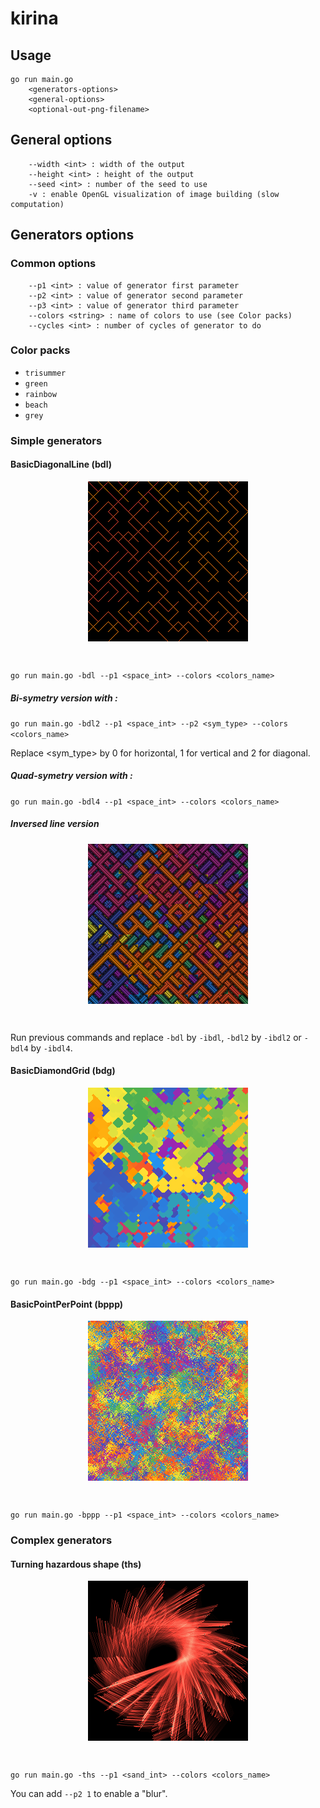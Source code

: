 # kirina

## Usage

```
go run main.go
	<generators-options>
	<general-options>
	<optional-out-png-filename>
```

## General options

```
	--width <int> : width of the output
	--height <int> : height of the output
	--seed <int> : number of the seed to use
	-v : enable OpenGL visualization of image building (slow computation)
```

## Generators options

### Common options

```
	--p1 <int> : value of generator first parameter
	--p2 <int> : value of generator second parameter
	--p3 <int> : value of generator third parameter
	--colors <string> : name of colors to use (see Color packs)
	--cycles <int> : number of cycles of generator to do
```

### Color packs

- `trisummer`
- `green`
- `rainbow`
- `beach`
- `grey`

### Simple generators

#### BasicDiagonalLine (bdl)

<p align="center"><img align="center" src="examples/bdl.png"/></p><br/>

`go run main.go -bdl --p1 <space_int> --colors <colors_name>`

##### Bi-symetry version with :

`go run main.go -bdl2 --p1 <space_int> --p2 <sym_type> --colors <colors_name>`

Replace <sym_type> by 0 for horizontal, 1 for vertical and 2 for diagonal.

##### Quad-symetry version with :

`go run main.go -bdl4 --p1 <space_int> --colors <colors_name>`

##### Inversed line version

<p align="center"><img align="center" src="examples/ibdl.png"/></p><br/>

Run previous commands and replace `-bdl` by `-ibdl`, `-bdl2` by `-ibdl2` or `-bdl4` by `-ibdl4`.

#### BasicDiamondGrid (bdg)

<p align="center"><img align="center" src="examples/bdg.png"/></p><br/>

`go run main.go -bdg --p1 <space_int> --colors <colors_name>`

#### BasicPointPerPoint (bppp)

<p align="center"><img align="center" src="examples/bppp.png"/></p><br/>

`go run main.go -bppp --p1 <space_int> --colors <colors_name>`

### Complex generators

#### Turning hazardous shape (ths)

<p align="center"><img align="center" src="examples/ths.png"/></p><br/>

`go run main.go -ths --p1 <sand_int> --colors <colors_name>`

You can add `--p2 1` to enable a "blur".
